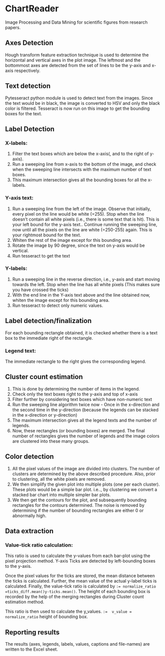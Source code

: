 # ChartReader
Image Processing and Data Mining for scientific figures from research papers. 

## Axes Detection
Hough transform feature extraction technique is used to determine the horizontal and vertical axes in the plot image.
The leftmost and the bottommost axes are detected from the set of lines to be the y-axis and x-axis respectively. 

## Text detection
Pytesseract python module is used to detect text from the images.
Since the text would be in black, the image is converted to HSV and only the black color is filtered.
Tesseract is now run on this image to get the bounding boxes for the text. 

## Label Detection
### X-labels:
1. Filter the text boxes which are below the x-axis(, and to the right of y-axis).
2. Run a sweeping line from x-axis to the bottom of the image, and check when the sweeping line intersects with the maximum number of text boxes.
3. This maximum intersection gives all the bounding boxes for all the x-labels.
 
### Y-axis text:
1. Run a sweeping line from the left of the image. Observe that initially, every pixel on the line would be white (=255). Stop when the line doesn’t contain all white pixels (i.e., there is some text that is hit). This is your left bound for the y-axis text.. Continue running the sweeping line, now until all the pixels on the line are white (=250-255) again. This is your rightmost bound for the text.
2. Whiten the rest of the image except for this bounding area. 
3. Rotate the image by 90 degree, since the text on y-axis would be vertical.
4. Run tesseract to get the text
       
### Y-labels:
1. Run a sweeping line in the reverse direction, i.e., y-axis and start moving towards the left. Stop when the line has all white pixels (This makes sure you have crossed the ticks)
2. With the end line in the Y-axis text above and the line obtained now, whiten the image except for this bounding area.
3. Run tesseract to detect only numeric values.

## Label detection/finalization
For each bounding rectangle obtained, it is checked whether there is a text box to the immediate right of the rectangle.

### Legend text: 
The immediate rectangle to the right gives the corresponding legend.

## Cluster count estimation
1. This is done by determining the number of items in the legend.
2. Check only the text boxes right to the y-axis and top of x-axis
3. Filter further by considering text boxes which have non-numeric text
4. Run the sweeping line algorithm twice now - Once in the x-direction and the second time in the y-direction (because the legends can be stacked in the x-direction or y-direction)
5. The maximum intersection gives all the legend texts and the number of legends.
6. Now, these rectangles (or bounding boxes) are merged. The final number of rectangles gives the number of legends and the image colors are clustered into these many groups.

## Color detection
1. All the pixel values of the image are divided into clusters. The number of clusters are determined by the above described procedure. Also, prior to clustering, all the white pixels are removed.
2. We then simplify the given plot into multiple plots (one per each cluster). These plots would be a simple bar plot. i.e.., by clustering we convert a stacked bar chart into multiple simpler bar plots.
3. We then get the contours for the plot, and subsequently bounding rectangles for the contours determined.
The noise is removed by determining if the number of bounding rectangles are either 0 or abnormally high.

## Data extraction
### Value-tick ratio calculation: 
This ratio is used to calculate the y-values from each bar-plot using the pixel projection method.
Y-axis Ticks are detected by left-bounding boxes to the y-axis.

Once the pixel values for the ticks are stored, the mean distance between the ticks is calculated.
Further, the mean value of the actual y-label ticks is calculated.
Finally, the value-tick ratio is calculated by
 ``:= normalize_ratio =ticks_diff.mean()y-ticks.mean()``.
The height of each bounding box is recorded by the help of the merging rectangles during Cluster count estimation method. 
  
This ratio is then used to calculate the y_values.
``:=  v_value = normalize_ratio``   height of bounding box.

## Reporting results
The results (axes, legends, labels, values, captions and file-names) are written to the Excel sheet.
